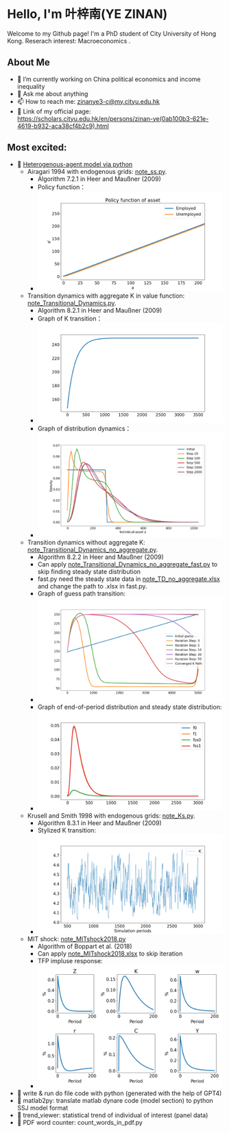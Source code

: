 # Hello, I'm 叶梓南(YE ZINAN)

Welcome to my Github page! I'm a PhD student of City University of Hong Kong. Reserach interest: Macroeconomics .

## About Me

- 🔭 I’m currently working on China political economics and income inequality
- 💬 Ask me about anything
- 📫 How to reach me: zinanye3-c@my.cityu.edu.hk
- 🫡 Link of my official page: https://scholars.cityu.edu.hk/en/persons/zinan-ye(0ab100b3-621e-4619-b932-aca38cf4b2c9).html

## Most excited:
- 🌱 [Heterogenous-agent model via python](https://github.com/YE-ZINAN/YE-ZINAN.github.io/tree/main/Heterogenous-agent%20model%20via%20Python)
  -   Airagari 1994 with endogenous grids: [note_ss.py](https://github.com/YE-ZINAN/YE-ZINAN.github.io/blob/main/Heterogenous-agent%20model%20via%20Python/note_ss.py).
      -   Algorithm 7.2.1 in Heer and Maußner (2009)
      -   Policy function：
      -   ![p](https://github.com/YE-ZINAN/YE-ZINAN.github.io/blob/main/Heterogenous-agent%20model%20via%20Python/policy_function.png)
  -   Transition dynamics with aggregate K in value function: [note_Transitional_Dynamics.py](https://github.com/YE-ZINAN/YE-ZINAN.github.io/blob/main/Heterogenous-agent%20model%20via%20Python/note_Transitional_Dynamics.py).
      -   Algorithm 8.2.1 in Heer and Maußner (2009)
      -   Graph of K transition：
      -   ![Graph of K transition](https://github.com/YE-ZINAN/YE-ZINAN.github.io/blob/main/Heterogenous-agent%20model%20via%20Python/TD_K_path.png)
      -   Graph of distribution dynamics：
      -   ![Graph of distribution dynamics](https://github.com/YE-ZINAN/YE-ZINAN.github.io/blob/main/Heterogenous-agent%20model%20via%20Python/TD_distribution_dynamics.png)
  -   Transition dynamics without aggregate K: [note_Transitional_Dynamics_no_aggregate.py](https://github.com/YE-ZINAN/YE-ZINAN.github.io/blob/main/Heterogenous-agent%20model%20via%20Python/note_Transitional_Dynamics_no_aggregate.py).
      -   Algorithm 8.2.2 in Heer and Maußner (2009)
      -   Can apply [note_Transitional_Dynamics_no_aggregate_fast.py](https://github.com/YE-ZINAN/YE-ZINAN.github.io/blob/main/Heterogenous-agent%20model%20via%20Python/note_Transitional_Dynamics_no_aggregate_fast.py) to skip finding steady state distribution
      -   fast.py need the steady state data in [note_TD_no_aggregate.xlsx](https://github.com/YE-ZINAN/YE-ZINAN.github.io/blob/main/Heterogenous-agent%20model%20via%20Python/note_TD_no_aggregate.xlsx) and change the path to .xlsx in fast.py.
      -   Graph of guess path transition:
      -   ![Graph of guess path transition](https://github.com/YE-ZINAN/YE-ZINAN.github.io/blob/main/Heterogenous-agent%20model%20via%20Python/TD_no_aggre_guess.png)
      -   Graph of end-of-period distribution and steady state distribution:
      -   ![Graph of guess path f](https://github.com/YE-ZINAN/YE-ZINAN.github.io/blob/main/Heterogenous-agent%20model%20via%20Python/TD_no_aggre_f.png)
  -   Krusell and Smith 1998 with endogenous grids: [note_Ks.py](https://github.com/YE-ZINAN/YE-ZINAN.github.io/blob/main/Heterogenous-agent%20model%20via%20Python/note_Ks.py).
      -   Algorithm 8.3.1 in Heer and Maußner (2009)
      -   Stylized K transition:
      -   ![Stylized K transition](https://github.com/YE-ZINAN/YE-ZINAN.github.io/blob/main/Heterogenous-agent%20model%20via%20Python/KS_K_path.png)
  -   MIT shock: [note_MITshock2018.py](https://github.com/YE-ZINAN/YE-ZINAN.github.io/blob/main/Heterogenous-agent%20model%20via%20Python/note_MITshock2018.py)
      -   Algorithm of Boppart et al. (2018)
      -   Can apply [note_MITshock2018.xlsx](https://github.com/YE-ZINAN/YE-ZINAN.github.io/blob/main/Heterogenous-agent%20model%20via%20Python/note_MITshock2018.xlsx) to skip iteration
      -   TFP impluse response:
      -   ![TFP impluse response](https://github.com/YE-ZINAN/YE-ZINAN.github.io/blob/main/Heterogenous-agent%20model%20via%20Python/MIT_impluse.png)
- 🌱 write & run do file code with python (generated with the help of GPT4)
- 🌱 matlab2py: translate matlab dynare code (model section) to python SSJ model format
- 🌱 trend_viewer: statistical trend of individual of interest (panel data)
- 🌱 PDF word counter: count_words_in_pdf.py


